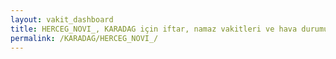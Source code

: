 ```yaml
---
layout: vakit_dashboard
title: HERCEG_NOVI_, KARADAG için iftar, namaz vakitleri ve hava durumu - ilçe/eyalet seç
permalink: /KARADAG/HERCEG_NOVI_/
---
```


<script type="text/javascript">
  var GLOBAL_COUNTRY = 'KARADAG';
  var GLOBAL_CITY = 'HERCEG_NOVI_';
  var GLOBAL_STATE = '';
  var lat = 72;
  var lon = 21;
</script>
